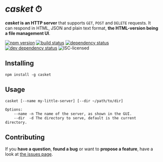 # *casket* ⏱

***casket* is an HTTP server** that supports `GET`, `POST` and `DELETE` requests. It can respond in HTML, JSON and plain text format, **the HTML-version being a file management UI**.

[![npm version](https://img.shields.io/npm/v/casket.svg)](https://www.npmjs.com/package/casket)
[![build status](https://img.shields.io/travis/derhuerst/casket.svg)](https://travis-ci.org/derhuerst/casket)
[![dependency status](https://img.shields.io/david/derhuerst/casket.svg)](https://david-dm.org/derhuerst/casket)
[![dev dependency status](https://img.shields.io/david/dev/derhuerst/casket.svg)](https://david-dm.org/derhuerst/casket#info=devDependencies)
![ISC-licensed](https://img.shields.io/github/license/derhuerst/casket.svg)


## Installing

```shell
npm install -g casket
```


## Usage

```
casket [--name my-little-server] [--dir ~/path/to/dir]

Options:
    --name -n The name of the server, as shown in the GUI.
    --dir  -d The directory to serve, default is the current directory.
```


## Contributing

If you **have a question**, **found a bug** or want to **propose a feature**, have a look at [the issues page](https://github.com/derhuerst/casket/issues).
